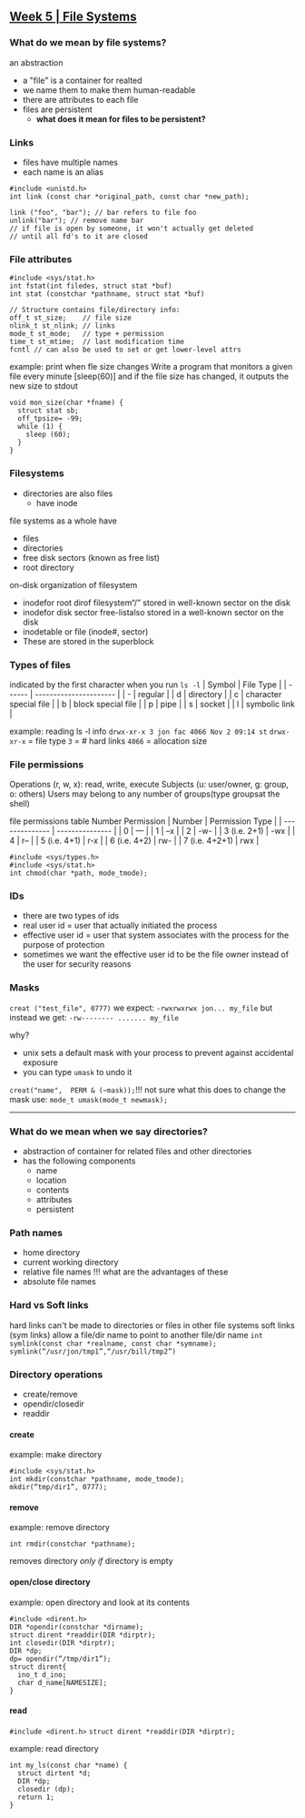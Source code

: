## [Week 5 | File Systems](Week5.md)

### What do we mean by file systems? 
an abstraction
- a "file" is a container for realted
- we name them to make them human-readable
- there are attributes to each file
- files are persistent
  - **what does it mean for files to be persistent?**

### Links
- files have multiple names
- each name is an alias

```
#include <unistd.h>
int link (const char *original_path, const char *new_path);

link ("foo", "bar"); // bar refers to file foo
unlink("bar"); // remove name bar
// if file is open by someone, it won't actually get deleted
// until all fd's to it are closed
```

### File attributes

```
#include <sys/stat.h>
int fstat(int filedes, struct stat *buf)
int stat (constchar *pathname, struct stat *buf)

// Structure contains file/directory info:
off_t st_size;    // file size
nlink_t st_nlink; // links 
mode_t st_mode;   // type + permission
time_t st_mtime;  // last modification time
fcntl // can also be used to set or get lower-level attrs

```
example: print when fle size changes
Write a program that monitors a given file every minute [sleep(60)] and if the file size has changed, it outputs the new size to stdout
```
void mon_size(char *fname) {
  struct stat sb;
  off_tpsize= -99;
  while (1) {
    sleep (60);
  }
}
```

### Filesystems
- directories are also files
  - have inode

file systems as a whole have
- files
- directories
- free disk sectors (known as free list)
- root directory

on-disk organization of filesystem
- inodefor root dirof filesystem“/” stored in well-known sector on the disk
- inodefor disk sector free-listalso stored in a well-known sector on the disk
- inodetable or file (inode#, sector)
- These are stored in the superblock



### Types of files
indicated by the first character when you run `ls -l`
| Symbol | File Type              |
| ------ | ---------------------- |
| -      | regular                |
| d      | directory              |
| c      | character special file |
| b      | block special file     |
| p      | pipe                   |
| s      | socket                 |
| l      | symbolic link          |

example: reading ls -l info
`drwx-xr-x 3 jon fac 4066 Nov 2 09:14 st`
`drwx-xr-x` = file type
`3` = # hard links
`4066` = allocation size

### File permissions
Operations (r, w, x): read, write, execute
Subjects (u: user/owner, g: group, o: others)
Users may belong to any number of groups(type groupsat the shell)

file permissions table
Number	Permission
| Number         | Permission Type |
| -------------- | --------------- |
| 0              | —               |
| 1              | –x              |
| 2              | -w-             |
| 3 (i.e. 2+1)   | -wx             |
| 4              | r–              |
| 5 (i.e. 4+1)   | r-x             |
| 6 (i.e. 4+2)   | rw-             |
| 7 (i.e. 4+2+1) | rwx             |

```
#include <sys/types.h>
#include <sys/stat.h>
int chmod(char *path, mode_tmode);
```
### IDs
- there are two types of ids
- real user id = user that actually initiated the process
- effective user id = user that system associates with the process for the purpose of protection
- sometimes we want the effective user id to be the file owner instead of the user for security reasons




### Masks
`creat ("test_file", 0777)`
we expect: `-rwxrwxrwx jon... my_file`
but instead we get: `-rw-------- ....... my_file`

why? 
- unix sets a default mask with your process to prevent against accidental exposure
- you can type `umask` to undo it

`creat("name",  PERM & (~mask));`!!! not sure what this does
to change the mask use: `mode_t umask(mode_t newmask);`

---

### What do we mean when we say directories? 
- abstraction of container for related files and other directories
- has the following components
  - name
  - location
  - contents
  - attributes
  - persistent

### Path names
- home directory
- current working directory
- relative file names !!! what are the advantages of these
- absolute file names

### Hard vs Soft links
hard links can't be made to directories or files in other file systems
soft links (sym links) allow a file/dir name to point to another file/dir name
`int symlink(const char *realname, const char *symname);`
`symlink(“/usr/jon/tmp1”,“/usr/bill/tmp2”)`

### Directory operations
- create/remove
- opendir/closedir
- readdir

#### create
example: make directory
```
#include <sys/stat.h>
int mkdir(constchar *pathname, mode_tmode);
mkdir(“tmp/dir1”, 0777);
```

#### remove
example: remove directory
```
int rmdir(constchar *pathname);
```
removes directory *only if* directory is empty

#### open/close directory
example: open directory and look at its contents
```
#include <dirent.h>
DIR *opendir(constchar *dirname);
struct dirent *readdir(DIR *dirptr);
int closedir(DIR *dirptr);
DIR *dp;
dp= opendir(“/tmp/dir1”);
struct dirent{
  ino_t d_ino;
  char d_name[NAMESIZE];
}
```

#### read
`#include <dirent.h>`
`struct dirent *readdir(DIR *dirptr);`

example: read directory
```
int my_ls(const char *name) {
  struct dirtent *d;
  DIR *dp;
  closedir (dp);
  return 1;
}
```


